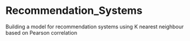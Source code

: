# Recommendation_Systems
Building a model for recommendation systems using K nearest neighbour based on Pearson correlation
